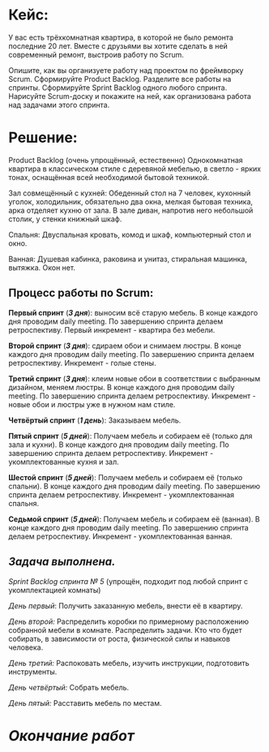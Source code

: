 # Кейс:
У вас есть трёхкомнатная квартира, в которой не было ремонта последние 20 лет. Вместе с друзьями вы хотите сделать в ней современный ремонт, выстроив работу по Scrum.

Опишите, как вы организуете работу над проектом по фреймворку Scrum.
Сформируйте Product Backlog.
Разделите все работы на спринты.
Сформируйте Sprint Backlog одного любого спринта.
Нарисуйте Scrum-доску и покажите на ней, как организована работа над задачами этого спринта.

# Решение:
Product Backlog (очень упрощённый, естественно) Однокомнатная квартира в классическом стиле с деревяной мебелью, в светло - ярких тонах, оснащённая всей необходимой бытовой техникой.

Зал совмещённый с кухней: Обеденный стол на 7 человек, кухонный уголок, холодильник, обязательно два окна, мелкая бытовая техника, арка отделяет кухню от зала. В зале диван, напротив него небольшой столик, у стенки книжный шкаф.

Спальня: Двуспальная кровать, комод и шкаф, компьютерный стол и окно.

Ванная: Душевая кабинка, раковина и унитаз, стиральная машинка, вытяжка. Окон нет.

## Процесс работы по Scrum: 
**Первый спринт** (***3 дня***): выносим всё старую мебель. В конце каждого дня проводим daily meeting. По завершению спринта делаем ретроспективу. Первый инкремент - квартира без мебели.

**Второй спринт** (***3 дня***): сдираем обои и снимаем люстры. В конце каждого дня проводим daily meeting. По завершению спринта делаем ретроспективу. Инкремент - голые стены.

**Третий спринт** (***3 дня***): клеим новые обои в соответствии с выбранным дизайном, меняем люстры. В конце каждого дня проводим daily meeting. По завершению спринта делаем ретроспективу. Инкремент - новые обои и люстры уже в нужном нам стиле.

**Четвёртый спринт** (***1 день***): Заказываем мебель.

**Пятый спринт** (***5 дней***): Получаем мебель и собираем её (только для зала и кухни). В конце каждого дня проводим daily meeting. По завершению спринта делаем ретроспективу. Инкремент - укомплектованные кухня и зал.

**Шестой спринт** (***5 дней***): Получаем мебель и собираем её (только спальни). В конце каждого дня проводим daily meeting. По завершению спринта делаем ретроспективу. Инкремент - укомплектованная спальня.

**Седьмой спринт** (***5 дней***): Получаем мебель и собираем её (ванная). В конце каждого дня проводим daily meeting. По завершению спринта делаем ретроспективу. Инкремент - укомплектованная ванная.

## ***Задача выполнена.***

*Sprint Backlog спринта № 5* (упрощён, подходит под любой спринт с укомплектацией комнаты)

*День первый*: Получить заказанную мебель, внести её в квартиру. 

*День второй:* Распределить коробки по примерному расположению собранной мебели в комнате. Распределить задачи. Кто что будет собирать, в зависимости от роста, физической силы и навыков человека.

*День третий:* Распоковать мебель, изучить инструкции, подготовить инструменты.

*День четвёртый:* Собрать мебель.

*День пятый:* Расставить мебель по местам.

# ***Окончание работ***